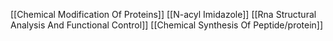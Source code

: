 [[Chemical Modification Of Proteins]]
[[N-acyl Imidazole]]
[[Rna Structural Analysis And Functional Control]]
[[Chemical Synthesis Of Peptide/protein]]
